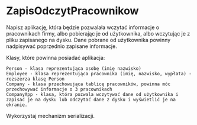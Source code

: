 # ZapisOdczytPracownikow
Napisz aplikację, która będzie pozwalała wczytać informacje o pracownikach firmy, albo pobierając je od użytkownika, albo wczytując je z pliku zapisanego na dysku. Dane pobrane od użytkownika powinny nadpisywać poprzednio zapisane informacje.

Klasy, które powinna posiadać aplikacja:

    Person - klasa reprezentująca osobę (imię nazwisko)
    Employee - klasa reprezentująca pracownika (imię, nazwisko, wypłata) - rozszerza klasę Person
    Company - klasa przechowująca tablicę pracowników, powinna móc przechowywać informacje o 3 pracownikach
    CompanyApp - klasa, która pozwala wczytywać dane od użytkownika i zapisać je na dysku lub odczytać dane z dysku i wyświetlić je na ekranie.

Wykorzystaj mechanizm serializacji.
